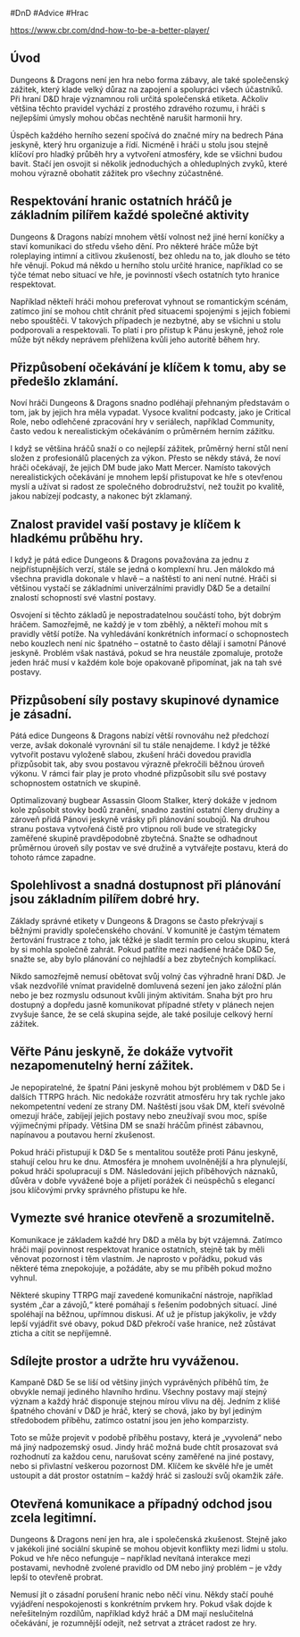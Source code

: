 #DnD #Advice #Hrac

https://www.cbr.com/dnd-how-to-be-a-better-player/

## Úvod
Dungeons & Dragons není jen hra nebo forma zábavy, ale také společenský zážitek, který klade velký důraz na zapojení a spolupráci všech účastníků. Při hraní D&D hraje významnou roli určitá společenská etiketa. Ačkoliv většina těchto pravidel vychází z prostého zdravého rozumu, i hráči s nejlepšími úmysly mohou občas nechtěně narušit harmonii hry.

Úspěch každého herního sezení spočívá do značné míry na bedrech Pána jeskyně, který hru organizuje a řídí. Nicméně i hráči u stolu jsou stejně klíčoví pro hladký průběh hry a vytvoření atmosféry, kde se všichni budou bavit. Stačí jen osvojit si několik jednoduchých a ohleduplných zvyků, které mohou výrazně obohatit zážitek pro všechny zúčastněné.

## Respektování hranic ostatních hráčů je základním pilířem každé společné aktivity
Dungeons & Dragons nabízí mnohem větší volnost než jiné herní koníčky a staví komunikaci do středu všeho dění. Pro některé hráče může být roleplaying intimní a citlivou zkušeností, bez ohledu na to, jak dlouho se této hře věnují. Pokud má někdo u herního stolu určité hranice, například co se týče témat nebo situací ve hře, je povinností všech ostatních tyto hranice respektovat.

Například někteří hráči mohou preferovat vyhnout se romantickým scénám, zatímco jiní se mohou chtít chránit před situacemi spojenými s jejich fobiemi nebo spouštěči. V takových případech je nezbytné, aby se všichni u stolu podporovali a respektovali. To platí i pro přístup k Pánu jeskyně, jehož role může být někdy neprávem přehlížena kvůli jeho autoritě během hry.

## Přizpůsobení očekávání je klíčem k tomu, aby se předešlo zklamání.
Noví hráči Dungeons & Dragons snadno podléhají přehnaným představám o tom, jak by jejich hra měla vypadat. Vysoce kvalitní podcasty, jako je Critical Role, nebo odlehčené zpracování hry v seriálech, například Community, často vedou k nerealistickým očekáváním o průměrném herním zážitku.

I když se většina hráčů snaží o co nejlepší zážitek, průměrný herní stůl není složen z profesionálů placených za výkon. Přesto se někdy stává, že noví hráči očekávají, že jejich DM bude jako Matt Mercer. Namísto takových nerealistických očekávání je mnohem lepší přistupovat ke hře s otevřenou myslí a užívat si radost ze společného dobrodružství, než toužit po kvalitě, jakou nabízejí podcasty, a nakonec být zklamaný.
## Znalost pravidel vaší postavy je klíčem k hladkému průběhu hry.
I když je pátá edice Dungeons & Dragons považována za jednu z nejpřístupnějších verzí, stále se jedná o komplexní hru. Jen málokdo má všechna pravidla dokonale v hlavě – a naštěstí to ani není nutné. Hráči si většinou vystačí se základními univerzálními pravidly D&D 5e a detailní znalostí schopností své vlastní postavy.

Osvojení si těchto základů je nepostradatelnou součástí toho, být dobrým hráčem. Samozřejmě, ne každý je v tom zběhlý, a někteří mohou mít s pravidly větší potíže. Na vyhledávání konkrétních informací o schopnostech nebo kouzlech není nic špatného – ostatně to často dělají i samotní Pánové jeskyně. Problém však nastává, pokud se hra neustále zpomaluje, protože jeden hráč musí v každém kole boje opakovaně připomínat, jak na tah své postavy.
## Přizpůsobení síly postavy skupinové dynamice je zásadní.
Pátá edice Dungeons & Dragons nabízí větší rovnováhu než předchozí verze, avšak dokonalé vyrovnání sil tu stále nenajdeme. I když je těžké vytvořit postavu vyloženě slabou, zkušení hráči dovedou pravidla přizpůsobit tak, aby svou postavou výrazně překročili běžnou úroveň výkonu. V rámci fair play je proto vhodné přizpůsobit sílu své postavy schopnostem ostatních ve skupině.

Optimalizovaný bugbear Assassin Gloom Stalker, který dokáže v jednom kole způsobit stovky bodů zranění, snadno zastíní ostatní členy družiny a zároveň přidá Pánovi jeskyně vrásky při plánování soubojů. Na druhou stranu postava vytvořená čistě pro vtipnou roli bude ve strategicky zaměřené skupině pravděpodobně zbytečná. Snažte se odhadnout průměrnou úroveň síly postav ve své družině a vytvářejte postavu, která do tohoto rámce zapadne.
## Spolehlivost a snadná dostupnost při plánování jsou základním pilířem dobré hry.
Základy správné etikety v Dungeons & Dragons se často překrývají s běžnými pravidly společenského chování. V komunitě je častým tématem žertování frustrace z toho, jak těžké je sladit termín pro celou skupinu, která by si mohla společně zahrát. Pokud patříte mezi nadšené hráče D&D 5e, snažte se, aby bylo plánování co nejhladší a bez zbytečných komplikací.

Nikdo samozřejmě nemusí obětovat svůj volný čas výhradně hraní D&D. Je však nezdvořilé vnímat pravidelně domluvená sezení jen jako záložní plán nebo je bez rozmyslu odsunout kvůli jiným aktivitám. Snaha být pro hru dostupný a dopředu jasně komunikovat případné střety v plánech nejen zvyšuje šance, že se celá skupina sejde, ale také posiluje celkový herní zážitek.
## Věřte Pánu jeskyně, že dokáže vytvořit nezapomenutelný herní zážitek.
Je nepopiratelné, že špatní Páni jeskyně mohou být problémem v D&D 5e i dalších TTRPG hrách. Nic nedokáže rozvrátit atmosféru hry tak rychle jako nekompetentní vedení ze strany DM. Naštěstí jsou však DM, kteří svévolně omezují hráče, zabíjejí jejich postavy nebo zneužívají svou moc, spíše výjimečnými případy. Většina DM se snaží hráčům přinést zábavnou, napínavou a poutavou herní zkušenost.

Pokud hráči přistupují k D&D 5e s mentalitou soutěže proti Pánu jeskyně, stahují celou hru ke dnu. Atmosféra je mnohem uvolněnější a hra plynulejší, pokud hráči spolupracují s DM. Následování jejich příběhových náznaků, důvěra v dobře vyvážené boje a přijetí porážek či neúspěchů s elegancí jsou klíčovými prvky správného přístupu ke hře.

## Vymezte své hranice otevřeně a srozumitelně.
Komunikace je základem každé hry D&D a měla by být vzájemná. Zatímco hráči mají povinnost respektovat hranice ostatních, stejně tak by měli věnovat pozornost i těm vlastním. Je naprosto v pořádku, pokud vás některé téma znepokojuje, a požádáte, aby se mu příběh pokud možno vyhnul.

Některé skupiny TTRPG mají zavedené komunikační nástroje, například systém „čar a závojů,“ které pomáhají s řešením podobných situací. Jiné spoléhají na běžnou, upřímnou diskusi. Ať už je přístup jakýkoliv, je vždy lepší vyjádřit své obavy, pokud D&D překročí vaše hranice, než zůstávat zticha a cítit se nepříjemně.
## Sdílejte prostor a udržte hru vyváženou.
Kampaně D&D 5e se liší od většiny jiných vyprávěných příběhů tím, že obvykle nemají jediného hlavního hrdinu. Všechny postavy mají stejný význam a každý hráč disponuje stejnou mírou vlivu na děj. Jedním z klišé špatného chování v D&D je hráč, který se chová, jako by byl jediným středobodem příběhu, zatímco ostatní jsou jen jeho komparzisty.

Toto se může projevit v podobě příběhu postavy, která je „vyvolená“ nebo má jiný nadpozemský osud. Jindy hráč možná bude chtít prosazovat svá rozhodnutí za každou cenu, narušovat scény zaměřené na jiné postavy, nebo si přivlastní veškerou pozornost DM. Klíčem ke skvělé hře je umět ustoupit a dát prostor ostatním – každý hráč si zaslouží svůj okamžik záře.
## Otevřená komunikace a případný odchod jsou zcela legitimní.
Dungeons & Dragons není jen hra, ale i společenská zkušenost. Stejně jako v jakékoli jiné sociální skupině se mohou objevit konflikty mezi lidmi u stolu. Pokud ve hře něco nefunguje – například nevítaná interakce mezi postavami, nevhodně zvolené pravidlo od DM nebo jiný problém – je vždy lepší to otevřeně probrat.

Nemusí jít o zásadní porušení hranic nebo něčí vinu. Někdy stačí pouhé vyjádření nespokojenosti s konkrétním prvkem hry. Pokud však dojde k neřešitelným rozdílům, například když hráč a DM mají neslučitelná očekávání, je rozumnější odejít, než setrvat a ztrácet radost ze hry.